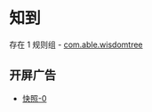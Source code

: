 # 知到

存在 1 规则组 - [com.able.wisdomtree](/src/apps/com.able.wisdomtree.ts)

## 开屏广告

- [快照-0](https://gkd-kit.songe.li/import/12838048)
